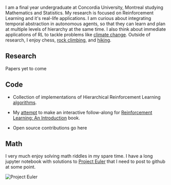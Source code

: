 I am a final year undergraduate at Concordia University, Montreal studying Mathematics and Statistics.
My research is focused on Reinforcement Learning and it's real-life applications. I am curious about integrating temporal abstraction in autonomous agents, so that they can learn and plan at multiple levels of hierarchy at the same time.
I also think about immediate applications of RL to tackle problems like [climate change](https://github.com/konichuvak/hotrl).
Outside of research, I enjoy chess, [rock climbing](https://photos.google.com/share/AF1QipMuv_53KYDaQAUiO5VjdN5d3okVLel7uD6aSBTjP0QKOjCvY-s7Ax_cH87ZtG28_A?key=SmJkVlk2TUwyVlZIbnR2bTdlV0tqeExBOERLaThB), and [hiking](https://photos.google.com/share/AF1QipNAjoFmZcTkeP0KuT2eM4nnvdpAt8FyP9yuHC852i3Nj-JXZ8ZDwZAjGiuWvQXlQA?key=M0JKekJFNC1COU1oenRjZTd0dUl2VUxwUkdtWEt3).

## Research
Papers yet to come

## Code

- Collection of implementations of Hierarchical Reinforcement Learning [algorithms](https://github.com/konichuvak/hrl).

- My [attempt](https://github.com/konichuvak/rl_experiments) to make an interactive follow-along for [Reinforcement Learning: An Introduction](http://www.incompleteideas.net/book/the-book-2nd.html) book.

- Open source contributions go here

## Math

I very much enjoy solving math riddles in my spare time. I have a long jupyter notebook with solutions to [Project Euler](https://projecteuler.net) that I need to post to github at some point. 

![Project Euler](https://projecteuler.net/profile/konichuvak.png)
